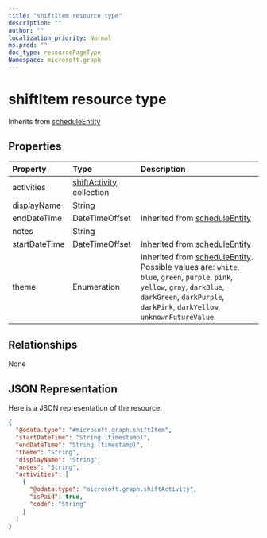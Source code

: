 ```yaml
---
title: "shiftItem resource type"
description: ""
author: ""
localization_priority: Normal
ms.prod: ""
doc_type: resourcePageType
Namespace: microsoft.graph
---
```



# shiftItem resource type




Inherits from [scheduleEntity](../resources/scheduleEntity.md)

## Properties
|Property|Type|Description|
|:---|:---|:---|
|activities|[shiftActivity](../resources/shiftActivity.md) collection||
|displayName|String||
|endDateTime|DateTimeOffset| Inherited from [scheduleEntity](../resources/scheduleEntity.md)|
|notes|String||
|startDateTime|DateTimeOffset| Inherited from [scheduleEntity](../resources/scheduleEntity.md)|
|theme|Enumeration| Inherited from [scheduleEntity](../resources/scheduleEntity.md). Possible values are: `white`, `blue`, `green`, `purple`, `pink`, `yellow`, `gray`, `darkBlue`, `darkGreen`, `darkPurple`, `darkPink`, `darkYellow`, `unknownFutureValue`.|

## Relationships
None

## JSON Representation
Here is a JSON representation of the resource.
<!-- {
  "blockType": "resource",
  "@odata.type": "microsoft.graph.shiftItem"
}
-->
``` json
{
  "@odata.type": "#microsoft.graph.shiftItem",
  "startDateTime": "String (timestamp)",
  "endDateTime": "String (timestamp)",
  "theme": "String",
  "displayName": "String",
  "notes": "String",
  "activities": [
    {
      "@odata.type": "microsoft.graph.shiftActivity",
      "isPaid": true,
      "code": "String"
    }
  ]
}
```

